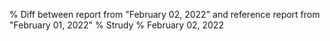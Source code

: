 % Diff between report from "February 02, 2022" and reference report from "February 01, 2022"
% Strudy
% February 02, 2022


